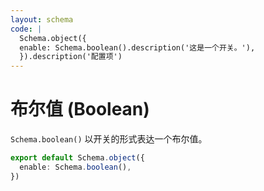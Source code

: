 ```yaml
---
layout: schema
code: |
  Schema.object({
  enable: Schema.boolean().description('这是一个开关。'),
  }).description('配置项')
---
```


# 布尔值 (Boolean)

`Schema.boolean()` 以开关的形式表达一个布尔值。

```ts
export default Schema.object({
  enable: Schema.boolean(),
})
```
